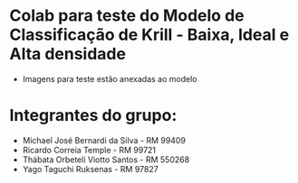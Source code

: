 # Colab para teste do Modelo de Classificação de Krill - Baixa, Ideal e Alta densidade
- Imagens para teste estão anexadas ao modelo

# Integrantes do grupo:
- Michael José Bernardi da Silva - RM 99409
- Ricardo Correia Temple - RM 99721
- Thábata Orbeteli Viotto Santos - RM 550268
- Yago Taguchi Ruksenas - RM 97827
